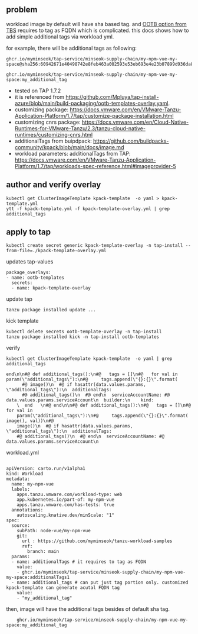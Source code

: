 ## problem
workload image by default will have sha based tag. and [OOTB option from TBS](https://docs.vmware.com/en/Tanzu-Build-Service/1.12/vmware-tanzu-build-service/managing-images.html) requires to tag as FQDN which is complicated. this docs shows how to add simple additional tags via workload yml. 

for example, there will be additional tags as following:
```
ghcr.io/myminseok/tap-service/minseok-supply-chain/my-npm-vue-my-space@sha256:60942671e40498742e8feb463a002593e53eb693e4e23b07899d936da8711b6b

ghcr.io/myminseok/tap-service/minseok-supply-chain/my-npm-vue-my-space:my_additional_tag
```
- tested on TAP 1.7.2
- it is referenced from https://github.com/Mpluya/tap-install-azure/blob/main/build-packaging/ootb-templates-overlay.yaml.
- customizing package: https://docs.vmware.com/en/VMware-Tanzu-Application-Platform/1.7/tap/customize-package-installation.html
- customizing cnrs package: https://docs.vmware.com/en/Cloud-Native-Runtimes-for-VMware-Tanzu/2.3/tanzu-cloud-native-runtimes/customizing-cnrs.html
- additionalTags from buipdpack: https://github.com/buildpacks-community/kpack/blob/main/docs/image.md
- workload parameters: additionalTags from TAP: https://docs.vmware.com/en/VMware-Tanzu-Application-Platform/1.7/tap/workloads-spec-reference.html#imageprovider-5

## author and verify overlay 
```
kubectl get ClusterImageTemplate kpack-template  -o yaml > kpack-template.yml
ytt -f kpack-template.yml -f kpack-template-overlay.yml | grep additional_tags

```

## apply to tap
```
kubectl create secret generic kpack-template-overlay -n tap-install --from-file=./kpack-template-overlay.yml 

```

updates tap-values
```
package_overlays:
- name: ootb-templates
  secrets:
  - name: kpack-template-overlay
```

update tap 

```
tanzu package installed update ...
```
kick template
```
kubectl delete secrets ootb-template-overlay -n tap-install 
tanzu package installed kick -n tap-install ootb-templates
```

verify

```
kubectl get ClusterImageTemplate kpack-template  -o yaml | grep additional_tags

end\n\n#@ def additional_tags():\n#@   tags = []\n#@   for val in param(\"additional_tags\"):\n#@     tags.append(\"{}:{}\".format(
      #@ image()\n  #@ if hasattr(data.values.params, \"additional_tags\"):\n  additionalTags:
      #@ additional_tags()\n  #@ end\n  serviceAccountName: #@ data.values.params.serviceAccount\n  builder:\n    kind:
    \  end   \n#@ end\n\n#@ def additional_tags():\n#@   tags = []\n#@   for val in
    param(\"additional_tags\"):\n#@     tags.append(\"{}:{}\".format( image(), val))\n#@
    image()\n  #@ if hasattr(data.values.params, \"additional_tags\"):\n  additionalTags:
    #@ additional_tags()\n  #@ end\n  serviceAccountName: #@ data.values.params.serviceAccount\n

```


workload.yml

```

apiVersion: carto.run/v1alpha1
kind: Workload
metadata:
  name: my-npm-vue
  labels:
    apps.tanzu.vmware.com/workload-type: web
    app.kubernetes.io/part-of: my-npm-vue
    apps.tanzu.vmware.com/has-tests: true
  annotations:
    autoscaling.knative.dev/minScale: "1"
spec:
  source:
    subPath: node-vue/my-npm-vue
    git:
      url : https://github.com/myminseok/tanzu-workload-samples
      ref:
        branch: main
  params:
  - name: additionalTags # it requires to tag as FQDN
    value: 
    - ghcr.io/myminseok/tap-service/minseok-supply-chain/my-npm-vue-my-space:additionalTags1
  - name: additional_tags # can put just tag portion only. customized kpack-template can generate acutal FQDN tag
    value:
    - "my_additional_tag"
```


then, image will have the additional tags besides of default sha tag.
```
    ghcr.io/myminseok/tap-service/minseok-supply-chain/my-npm-vue-my-space:my_additional_tag

```

